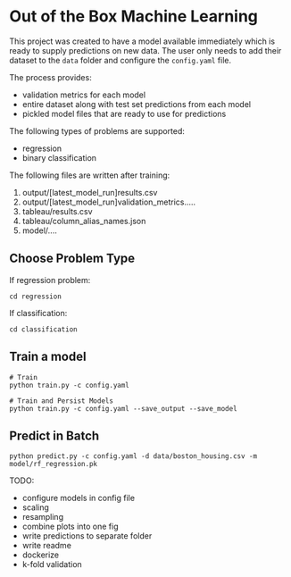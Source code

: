 # Out of the Box Machine Learning

This project was created to have a model available immediately which is ready to supply predictions on new data. The user only needs to add their dataset to the `data` folder and configure the `config.yaml` file.

The process provides: 
- validation metrics for each model
- entire dataset along with test set predictions from each model
- pickled model files that are ready to use for predictions

The following types of problems are supported:
- regression 
- binary classification

The following files are written after training:
1. output/[latest_model_run]results.csv
1. output/[latest_model_run]validation_metrics.....
2. tableau/results.csv
3. tableau/column_alias_names.json
4. model/....

## Choose Problem Type
If regression problem:
```
cd regression
```

If classification:
```
cd classification
```

## Train a model 

```
# Train
python train.py -c config.yaml

# Train and Persist Models
python train.py -c config.yaml --save_output --save_model
```

## Predict in Batch
```
python predict.py -c config.yaml -d data/boston_housing.csv -m model/rf_regression.pk
```



TODO:
- configure models in config file
- scaling
- resampling
- combine plots into one fig
- write predictions to separate folder
- write readme
- dockerize
- k-fold validation